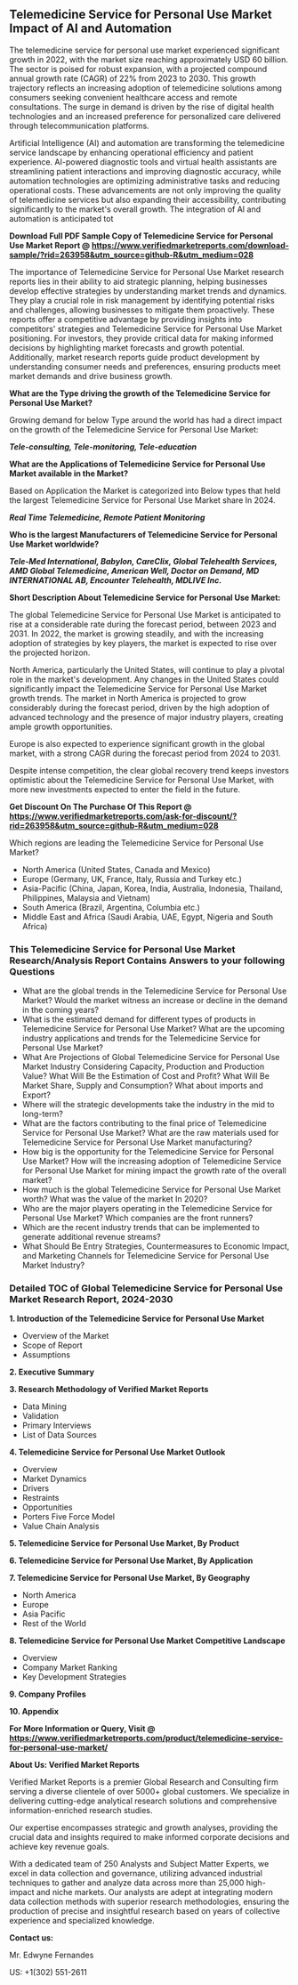 <h2>Telemedicine Service for Personal Use Market Impact of AI and Automation</h2><p>The telemedicine service for personal use market experienced significant growth in 2022, with the market size reaching approximately USD 60 billion. The sector is poised for robust expansion, with a projected compound annual growth rate (CAGR) of 22% from 2023 to 2030. This growth trajectory reflects an increasing adoption of telemedicine solutions among consumers seeking convenient healthcare access and remote consultations. The surge in demand is driven by the rise of digital health technologies and an increased preference for personalized care delivered through telecommunication platforms.</p><p>Artificial Intelligence (AI) and automation are transforming the telemedicine service landscape by enhancing operational efficiency and patient experience. AI-powered diagnostic tools and virtual health assistants are streamlining patient interactions and improving diagnostic accuracy, while automation technologies are optimizing administrative tasks and reducing operational costs. These advancements are not only improving the quality of telemedicine services but also expanding their accessibility, contributing significantly to the market's overall growth. The integration of AI and automation is anticipated tot</p><p id="" class=""><strong>Download Full PDF Sample Copy of Telemedicine Service for Personal Use Market Report @ <a href="https://www.verifiedmarketreports.com/download-sample/?rid=263958&utm_source=github-R&utm_medium=028" target="_blank">https://www.verifiedmarketreports.com/download-sample/?rid=263958&utm_source=github-R&utm_medium=028</a></strong></p><p>The importance of&nbsp;Telemedicine Service for Personal Use Market research reports lies in their ability to aid strategic planning, helping businesses develop effective strategies by understanding market trends and dynamics. They play a crucial role in risk management by identifying potential risks and challenges, allowing businesses to mitigate them proactively. These reports offer a competitive advantage by providing insights into competitors' strategies and Telemedicine Service for Personal Use Market positioning. For investors, they provide critical data for making informed decisions by highlighting market forecasts and growth potential. Additionally, market research reports guide product development by understanding consumer needs and preferences, ensuring products meet market demands and drive business growth.</p><p><strong>What are the&nbsp;Type driving the growth of the Telemedicine Service for Personal Use Market?</strong></p><p id="" class="">Growing demand for below Type around the world has had a direct impact on the growth of the Telemedicine Service for Personal Use Market:</p><em><strong>Tele-consulting, Tele-monitoring, Tele-education</strong></em></p><strong>What are the&nbsp;Applications&nbsp;of Telemedicine Service for Personal Use Market available in the Market?</strong></p><p id="" class="">Based on Application the Market is categorized into Below types that held the largest Telemedicine Service for Personal Use Market share In 2024.</p><em><strong>Real Time Telemedicine, Remote Patient Monitoring</strong></em></p><strong>Who is the largest Manufacturers of Telemedicine Service for Personal Use Market worldwide?</strong></p><p><em><strong>Tele-Med International, Babylon, CareClix, Global Telehealth Services, AMD Global Telemedicine, American Well, Doctor on Demand, MD INTERNATIONAL AB, Encounter Telehealth, MDLIVE Inc.</strong></em></p><p id="" class=""><strong>Short Description About Telemedicine Service for Personal Use Market:</strong></p><p>The global Telemedicine Service for Personal Use Market is anticipated to rise at a considerable rate during the forecast period, between 2023 and 2031. In 2022, the market is growing steadily, and with the increasing adoption of strategies by key players, the market is expected to rise over the projected horizon.</p><p>North America, particularly the United States, will continue to play a pivotal role in the market's development. Any changes in the United States could significantly impact the Telemedicine Service for Personal Use Market growth trends. The market in North America is projected to grow considerably during the forecast period, driven by the high adoption of advanced technology and the presence of major industry players, creating ample growth opportunities.</p><p>Europe is also expected to experience significant growth in the global market, with a strong CAGR during the forecast period from 2024 to 2031.</p><p>Despite intense competition, the clear global recovery trend keeps investors optimistic about the Telemedicine Service for Personal Use Market, with more new investments expected to enter the field in the future.</p><p id="" class=""><strong>Get Discount On The Purchase Of This Report @ <a href="https://www.verifiedmarketreports.com/ask-for-discount/?rid=263958&utm_source=github-R&utm_medium=028" target="_blank">https://www.verifiedmarketreports.com/ask-for-discount/?rid=263958&utm_source=github-R&utm_medium=028</a></strong></p>Which regions are leading the Telemedicine Service for Personal Use Market?</p><ul><li>North America (United States, Canada and Mexico)</li><li>Europe (Germany, UK, France, Italy, Russia and Turkey etc.)</li><li>Asia-Pacific (China, Japan, Korea, India, Australia, Indonesia, Thailand, Philippines, Malaysia and Vietnam)</li><li>South America (Brazil, Argentina, Columbia etc.)</li><li>Middle East and Africa (Saudi Arabia, UAE, Egypt, Nigeria and South Africa)</li></ul><h3 id="" class="">This Telemedicine Service for Personal Use Market Research/Analysis Report Contains Answers to your following Questions</h3><ul><li>What are the global trends in the Telemedicine Service for Personal Use Market? Would the market witness an increase or decline in the demand in the coming years?</li><li>What is the estimated demand for different types of products in Telemedicine Service for Personal Use Market? What are the upcoming industry applications and trends for the Telemedicine Service for Personal Use Market?</li><li>What Are Projections of Global Telemedicine Service for Personal Use Market Industry Considering Capacity, Production and Production Value? What Will Be the Estimation of Cost and Profit? What Will Be Market Share, Supply and Consumption? What about imports and Export?</li><li>Where will the strategic developments take the industry in the mid to long-term?</li><li>What are the factors contributing to the final price of Telemedicine Service for Personal Use Market? What are the raw materials used for Telemedicine Service for Personal Use Market manufacturing?</li><li>How big is the opportunity for the Telemedicine Service for Personal Use Market? How will the increasing adoption of Telemedicine Service for Personal Use Market for mining impact the growth rate of the overall market?</li><li>How much is the global Telemedicine Service for Personal Use Market worth? What was the value of the market In 2020?</li><li>Who are the major players operating in the Telemedicine Service for Personal Use Market? Which companies are the front runners?</li><li>Which are the recent industry trends that can be implemented to generate additional revenue streams?</li><li>What Should Be Entry Strategies, Countermeasures to Economic Impact, and Marketing Channels for Telemedicine Service for Personal Use Market Industry?</li></ul><h3 id="" class="">Detailed TOC of Global Telemedicine Service for Personal Use Market Research Report, 2024-2030</h3><p id="" class=""><strong>1. Introduction of the Telemedicine Service for Personal Use Market</strong></p><ul><li>Overview of the Market</li><li>Scope of Report</li><li>Assumptions</li></ul><p id="" class=""><strong>2. Executive Summary</strong></p><p id="" class=""><strong>3. Research Methodology of Verified Market Reports</strong></p><ul><li>Data Mining</li><li>Validation</li><li>Primary Interviews</li><li>List of Data Sources</li></ul><p id="" class=""><strong>4. Telemedicine Service for Personal Use Market Outlook</strong></p><ul><li>Overview</li><li>Market Dynamics</li><li>Drivers</li><li>Restraints</li><li>Opportunities</li><li>Porters Five Force Model</li><li>Value Chain Analysis</li></ul><p id="" class=""><strong>5. Telemedicine Service for Personal Use Market, By Product</strong></p><p id="" class=""><strong>6. Telemedicine Service for Personal Use Market, By Application</strong></p><p id="" class=""><strong>7. Telemedicine Service for Personal Use Market, By Geography</strong></p><ul><li>North America</li><li>Europe</li><li>Asia Pacific</li><li>Rest of the World</li></ul><p id="" class=""><strong>8. Telemedicine Service for Personal Use Market Competitive Landscape</strong></p><ul><li>Overview</li><li>Company Market Ranking</li><li>Key Development Strategies</li></ul><p id="" class=""><strong>9. Company Profiles</strong></p><p id="" class=""><strong>10. Appendix</strong></p><p id="" class=""><strong>For More Information or Query, Visit @ <a href="https://www.verifiedmarketreports.com/product/telemedicine-service-for-personal-use-market/" target="_blank">https://www.verifiedmarketreports.com/product/telemedicine-service-for-personal-use-market/</a></strong></p><p id="" class=""><strong>About Us: Verified Market Reports</strong></p><p id="" class="">Verified Market Reports is a premier Global Research and Consulting firm serving a diverse clientele of over 5000+ global customers. We specialize in delivering cutting-edge analytical research solutions and comprehensive information-enriched research studies.</p><p id="" class="">Our expertise encompasses strategic and growth analyses, providing the crucial data and insights required to make informed corporate decisions and achieve key revenue goals.</p><p id="" class="">With a dedicated team of 250 Analysts and Subject Matter Experts, we excel in data collection and governance, utilizing advanced industrial techniques to gather and analyze data across more than 25,000 high-impact and niche markets. Our analysts are adept at integrating modern data collection methods with superior research methodologies, ensuring the production of precise and insightful research based on years of collective experience and specialized knowledge.</p><p id="" class=""><strong>Contact us:</strong></p><p id="" class="">Mr. Edwyne Fernandes</p><p id="" class="">US: +1(302) 551-2611</p>